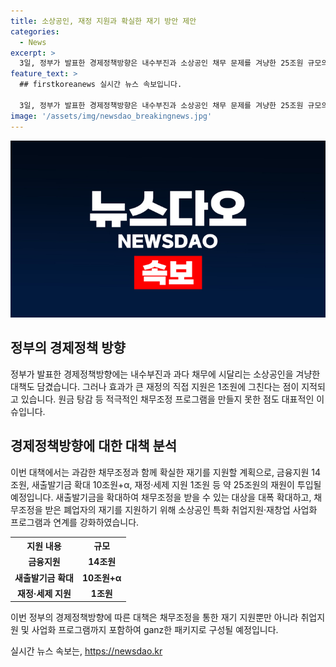 ```yaml
---
title: 소상공인, 재정 지원과 확실한 재기 방안 제안
categories:
  - News
excerpt: >
  3일, 정부가 발표한 경제정책방향은 내수부진과 소상공인 채무 문제를 겨냥한 25조원 규모의 대책을 공개했다. 채무조정 확대와 새출발기금 확대 등을 통해 재기를 지원할 예정이며, 전체 재정투입 규모는 5조원 수준이다. 소상공인 특화 취업지원과 재창업 사업화 프로그램도 함께 강화될 예정이다.
feature_text: >
  ## firstkoreanews 실시간 뉴스 속보입니다.

  3일, 정부가 발표한 경제정책방향은 내수부진과 소상공인 채무 문제를 겨냥한 25조원 규모의 대책을 공개했다. 채무조정 확대와 새출발기금 확대 등을 통해 재기를 지원할 예정이며, 전체 재정투입 규모는 5조원 수준이다. 소상공인 특화 취업지원과 재창업 사업화 프로그램도 함께 강화될 예정이다.
image: '/assets/img/newsdao_breakingnews.jpg'
---
```


<p><img src="/assets/img/newsdao_breakingnews.jpg" alt="firstkoreanews 속보" /></p>

<h2 data-ke-size="size26">정부의 경제정책 방향</h2>

<p data-ke-size="size16">정부가 발표한 경제정책방향에는 내수부진과 과다 채무에 시달리는 소상공인을 겨냥한 대책도 담겼습니다. 그러나 효과가 큰 재정의 직접 지원은 1조원에 그친다는 점이 지적되고 있습니다. 원금 탕감 등 적극적인 채무조정 프로그램을 만들지 못한 점도 대표적인 이슈입니다.</p>

<h2 data-ke-size="size26">경제정책방향에 대한 대책 분석</h2>

<p data-ke-size="size16">이번 대책에서는 과감한 채무조정과 함께 확실한 재기를 지원할 계획으로, 금융지원 14조원, 새출발기금 확대 10조원+α, 재정·세제 지원 1조원 등 약 25조원의 재원이 투입될 예정입니다. 새출발기금을 확대하여 채무조정을 받을 수 있는 대상을 대폭 확대하고, 채무조정을 받은 폐업자의 재기를 지원하기 위해 소상공인 특화 취업지원·재창업 사업화 프로그램과 연계를 강화하였습니다.</p>

<table>
    <tr>
        <th>지원 내용</th>
        <th>규모</th>
    </tr>
    <tr>
        <td style="text-align: center; height: 17px;"><b>금융지원</b></td>
        <td style="text-align: center; height: 17px;"><b>14조원</b></td>
    </tr>
    <tr>
        <td style="text-align: center; height: 17px;"><b>새출발기금 확대</b></td>
        <td style="text-align: center; height: 17px;"><b>10조원+α</b></td>
    </tr>
    <tr>
        <td style="text-align: center; height: 17px;"><b>재정·세제 지원</b></td>
        <td style="text-align: center; height: 17px;"><b>1조원</b></td>
    </tr>
</table>

<p data-ke-size="size16">이번 정부의 경제정책방향에 따른 대책은 채무조정을 통한 재기 지원뿐만 아니라 취업지원 및 사업화 프로그램까지 포함하여 ganz한 패키지로 구성될 예정입니다.</p>
실시간 뉴스 속보는, <a href="https://newsdao.kr" rel="dofollow">https://newsdao.kr</a>


